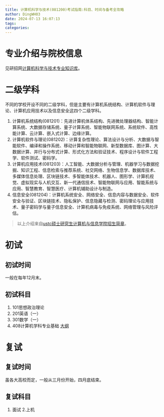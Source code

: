 ```yaml
---
title: 计算机科学与技术(081200)考试指南:科目、时间与备考全攻略
author: DingWH03
date: 2024-07-13 16:07:13
tags:
categories:
---
```

# 专业介绍与院校信息

见研招网[计算机科学与技术专业知识库](https://yz.chsi.com.cn/zyk/specialityDetail.do?zymc=%e8%ae%a1%e7%ae%97%e6%9c%ba%e7%a7%91%e5%ad%a6%e4%b8%8e%e6%8a%80%e6%9c%af&zydm=081200&cckey=10&ssdm=&method=distribution)。

# 二级学科

不同的学校开设不同的二级学科，但是主要有计算机系统结构、计算机软件与理论、计算机应用技术以及信息安全这四个二级学科。

1. 计算机系统结构(081201)：先进计算机体系结构、先进微处理器结构、智能计算系统、大数据存储系统、量子计算系统、智能物联网系统、系统软件、高性能计算、云计算、嵌入式计算、边缘计算。
2. 计算机软件与理论(081202)：计算复杂性理论、算法设计与分析、大数据与智能软件、编译和操作系统、移动计算和智能物联网、新型数据库、图计算、大数据计算、并行与分布式计算、形式化方法和验证技术、程序设计与软件工程学、软件测试、密码学。
3. 计算机应用技术(081203)：人工智能、大数据分析与管理、机器学习与数据挖掘、知识工程、信息检索与推荐系统、社交网络、生物信息学、数据库技术、多媒体信息处理、区块链技术、多智能体技术、机器人、图形学、计算机视觉、虚拟现实与人机交互、新一代通信技术、智能物联网与应用、智能系统与应用、智慧教育、智慧医疗、计算机辅助设计与制造。
4. 信息安全(081204)：计算机系统安全、网络安全、信息内容与数据安全、软件安全与验证、区块链技术、隐私保护、信息隐藏与检测、密码理论与应用技术、量子密码学与量子信息安全、计算机病毒与免疫系统、网络管理与风险评估。

> 以上介绍来自[ustc硕士研究生计算机与信息学院招生简章](https://yz1.ustc.edu.cn/sszs_2024/index_8.shtml)。

# 初试

## 初试时间

一般在每年12月末。

## 初试科目

1. 101思想政治理论
2. 201英语（一）
3. 301数学（一）
4. 408计算机学科专业基础
[大纲](https://blog.cxhap.top/2024/07/11/2024-7-11-2024%E8%AE%A1%E7%AE%97%E6%9C%BA%E5%AD%A6%E7%A7%91%E4%B8%93%E4%B8%9A%E5%9F%BA%E7%A1%80-408-%E8%80%83%E8%AF%95%E5%A4%A7%E7%BA%B2/)

# 复试

## 复试时间

虽各大高校而定，一般从三月份开始，四月底结束。

## 复试科目

1. 面试
2.上机